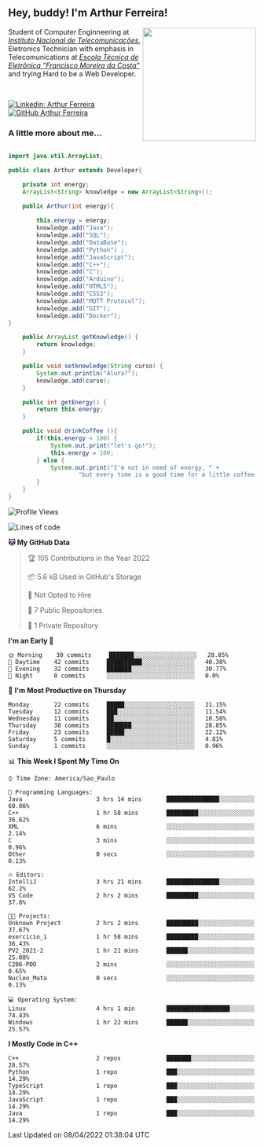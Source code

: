 <h2> Hey, buddy! I'm Arthur Ferreira!</h2>
<img align='right' src="https://media.giphy.com/media/ule4vhcY1xEKQ/giphy.gif" width="230">
<p>Student of Computer Enginneering at  <em><a href="https://inatel.br/home/" target="_blank">Instituto Nacional de Telecomunicações</a></em>, Eletronics Technician with emphasis in Telecomunications at <em><a href="https://www.etefmc.com.br" target="_blank">Escola Técnica de Eletrônica "Francisco Moreira da Costa"</a></em> and trying Hard to be a Web Developer.
</p></br>

[![Linkedin: Arthur Ferreira](https://img.shields.io/badge/-Arthur%20Ferreira%20Silva-blue?style=flat-square&logo=Linkedin&logoColor=white&link=https://www.linkedin.com/in/ArthurFerreiraSilva/)]( www.linkedin.com/in/ArthurFerreiraSilva)
[![GitHub Arthur Ferreira](https://img.shields.io/github/followers/arthur-ngdi?label=follow&style=social)](https://github.com/arthur-ngdi)


### A little more about me...  

``` Java

import java.util.ArrayList;

public class Arthur extends Developer{

    private int energy;
    ArrayList<String> knowledge = new ArrayList<String>();

    public Arthur(int energy){
        
        this.energy = energy;
        knowledge.add("Java");
        knowledge.add("SQL");
        knowledge.add("DataBase");
        knowledge.add("Python") ;
        knowledge.add("JavaScript");
        knowledge.add("C++");
        knowledge.add("C");
        knowledge.add("Arduino");
        knowledge.add("HTML5");
        knowledge.add("CSS3");
        knowledge.add("MQTT Protocol");
        knowledge.add("GIT");
        knowledge.add("Docker");
}

    public ArrayList getKnowledge() {
        return knowledge;
    }

    public void setknowledge(String curso) {
        System.out.println("Alura?");
        knowledge.add(curso);
    }

    public int getEnergy() {
        return this.energy;
    }

    public void drinkCoffee (){
        if(this.energy < 100) {
            System.out.print("let's go!");
            this.energy = 100;
        } else {
            System.out.print("I'm not in need of energy, " +
                    "but every time is a good time for a little coffee!");
        }
    }
}

```
<!--START_SECTION:waka-->
![Profile Views](http://img.shields.io/badge/Profile%20Views-1-blue)

![Lines of code](https://img.shields.io/badge/From%20Hello%20World%20I%27ve%20Written-6%20Thousand%20lines%20of%20code-blue)

**🐱 My GitHub Data** 

> 🏆 105 Contributions in the Year 2022
 > 
> 📦 5.6 kB Used in GitHub's Storage 
 > 
> 🚫 Not Opted to Hire
 > 
> 📜 7 Public Repositories 
 > 
> 🔑 1 Private Repository 
 > 
**I'm an Early 🐤** 

```text
🌞 Morning    30 commits     ███████░░░░░░░░░░░░░░░░░░   28.85% 
🌆 Daytime    42 commits     ██████████░░░░░░░░░░░░░░░   40.38% 
🌃 Evening    32 commits     ███████░░░░░░░░░░░░░░░░░░   30.77% 
🌙 Night      0 commits      ░░░░░░░░░░░░░░░░░░░░░░░░░   0.0%

```
📅 **I'm Most Productive on Thursday** 

```text
Monday       22 commits     █████░░░░░░░░░░░░░░░░░░░░   21.15% 
Tuesday      12 commits     ███░░░░░░░░░░░░░░░░░░░░░░   11.54% 
Wednesday    11 commits     ██░░░░░░░░░░░░░░░░░░░░░░░   10.58% 
Thursday     30 commits     ███████░░░░░░░░░░░░░░░░░░   28.85% 
Friday       23 commits     █████░░░░░░░░░░░░░░░░░░░░   22.12% 
Saturday     5 commits      █░░░░░░░░░░░░░░░░░░░░░░░░   4.81% 
Sunday       1 commits      ░░░░░░░░░░░░░░░░░░░░░░░░░   0.96%

```


📊 **This Week I Spent My Time On** 

```text
⌚︎ Time Zone: America/Sao_Paulo

💬 Programming Languages: 
Java                     3 hrs 14 mins       ███████████████░░░░░░░░░░   60.06% 
C++                      1 hr 58 mins        █████████░░░░░░░░░░░░░░░░   36.62% 
XML                      6 mins              ░░░░░░░░░░░░░░░░░░░░░░░░░   2.14% 
C                        3 mins              ░░░░░░░░░░░░░░░░░░░░░░░░░   0.96% 
Other                    0 secs              ░░░░░░░░░░░░░░░░░░░░░░░░░   0.13%

🔥 Editors: 
IntelliJ                 3 hrs 21 mins       ███████████████░░░░░░░░░░   62.2% 
VS Code                  2 hrs 2 mins        █████████░░░░░░░░░░░░░░░░   37.8%

🐱‍💻 Projects: 
Unknown Project          2 hrs 2 mins        █████████░░░░░░░░░░░░░░░░   37.67% 
exercicio_1              1 hr 58 mins        █████████░░░░░░░░░░░░░░░░   36.43% 
PV2_2021-2               1 hr 21 mins        ██████░░░░░░░░░░░░░░░░░░░   25.08% 
C206-POO                 2 mins              ░░░░░░░░░░░░░░░░░░░░░░░░░   0.65% 
Nucleo_Mata              0 secs              ░░░░░░░░░░░░░░░░░░░░░░░░░   0.13%

💻 Operating System: 
Linux                    4 hrs 1 min         ██████████████████░░░░░░░   74.43% 
Windows                  1 hr 22 mins        ██████░░░░░░░░░░░░░░░░░░░   25.57%

```

**I Mostly Code in C++** 

```text
C++                      2 repos             ███████░░░░░░░░░░░░░░░░░░   28.57% 
Python                   1 repo              ███░░░░░░░░░░░░░░░░░░░░░░   14.29% 
TypeScript               1 repo              ███░░░░░░░░░░░░░░░░░░░░░░   14.29% 
JavaScript               1 repo              ███░░░░░░░░░░░░░░░░░░░░░░   14.29% 
Java                     1 repo              ███░░░░░░░░░░░░░░░░░░░░░░   14.29%

```



 Last Updated on 08/04/2022 01:38:04 UTC
<!--END_SECTION:waka-->
